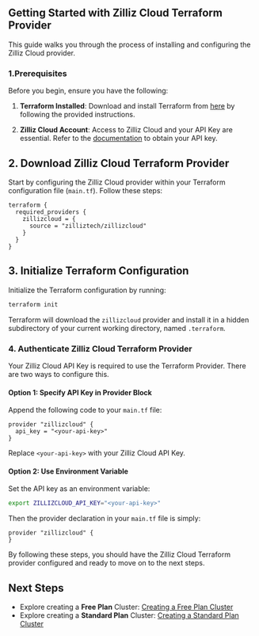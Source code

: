 ## Getting Started with Zilliz Cloud Terraform Provider

This guide walks you through the process of installing and configuring the Zilliz Cloud provider.

### 1.Prerequisites

Before you begin, ensure you have the following:

1. **Terraform Installed**: Download and install Terraform from [here](https://www.terraform.io/downloads.html) by following the provided instructions.

2. **Zilliz Cloud Account**: Access to Zilliz Cloud and your API Key are essential. Refer to the [documentation](https://docs.zilliz.com/docs/manage-api-keys) to obtain your API key.

## 2. Download Zilliz Cloud Terraform Provider

Start by configuring the Zilliz Cloud provider within your Terraform configuration file (`main.tf`). Follow these steps:

```hcl
terraform {
  required_providers {
    zillizcloud = {
      source = "zilliztech/zillizcloud"
    }
  }
}
```

## 3. Initialize Terraform Configuration

Initialize the Terraform configuration by running:

```bash
terraform init
```

Terraform will download the `zillizcloud` provider and install it in a hidden subdirectory of your current working directory, named `.terraform`.

### 4. Authenticate Zilliz Cloud Terraform Provider

Your Zilliz Cloud API Key is required to use the Terraform Provider. There are two ways to configure this.

#### Option 1: Specify API Key in Provider Block

Append the following code to your `main.tf` file:

```hcl
provider "zillizcloud" {
  api_key = "<your-api-key>"
}
```

Replace `<your-api-key>` with your Zilliz Cloud API Key.

#### Option 2: Use Environment Variable

Set the API key as an environment variable:

```bash
export ZILLIZCLOUD_API_KEY="<your-api-key>"
```

Then the provider declaration in your `main.tf` file is simply:

```hcl
provider "zillizcloud" {
}
```

By following these steps, you should have the Zilliz Cloud Terraform provider configured and ready to move on to the next steps.

## Next Steps
- Explore creating a **Free Plan** Cluster: [Creating a Free Plan Cluster](./create-a-free-cluster.md)
- Explore creating a **Standard Plan** Cluster: [Creating a Standard Plan Cluster](./create-a-standard-cluster.md)
